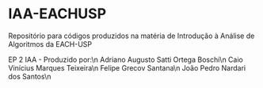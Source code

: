 IAA-EACHUSP
===========

Repositório para códigos produzidos na matéria de Introdução à Análise de Algoritmos da EACH-USP


EP 2 IAA - Produzido por:\n
          Adriano Augusto Satti Ortega Boschi\n
          Caio Vinícius Marques Teixeira\n
          Felipe Grecov Santana\n
          João Pedro Nardari dos Santos\n
